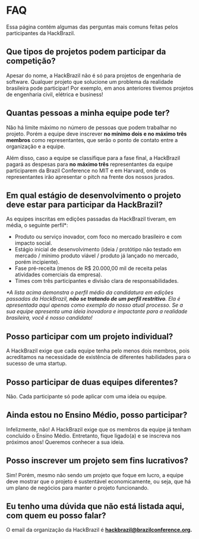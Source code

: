 # FAQ

Essa página contém algumas das perguntas mais comuns feitas pelos participantes da HackBrazil.

## Que tipos de projetos podem participar da competição?

Apesar do nome, a HackBrazil não é só para projetos de engenharia de software. Qualquer projeto que solucione um problema da realidade brasileira pode participar! Por exemplo, em anos anteriores tivemos projetos de engenharia civil, elétrica e business!

## Quantas pessoas a minha equipe pode ter?

Não há limite máximo no número de pessoas que podem trabalhar no projeto. Porém a equipe deve inscrever **no mínimo dois e no máximo três membros** como representantes, que serão o ponto de contato entre a organização e a equipe.

Além disso, caso a equipe se classifique para a fase final, a HackBrazil pagará as despesas para **no** **máximo três** representantes da equipe participarem da Brazil Conference no MIT e em Harvard, onde os representantes irão apresentar o pitch na frente dos nossos jurados.

## Em qual estágio de desenvolvimento o projeto deve estar para participar da HackBrazil?

As equipes inscritas em edições passadas da HackBrazil tiveram, em média, o seguinte perfil\*:

* Produto ou serviço inovador, com foco no mercado brasileiro e com impacto social.
* Estágio inicial de desenvolvimento \(ideia / protótipo não testado em mercado / mínimo produto viável / produto já lançado no mercado, porém incipiente\).
* Fase pré-receita \(menos de R$ 20.000,00 mil de receita pelas atividades comerciais da empresa\).
* Times com três participantes e divisão clara de responsabilidades.

  
_\*A lista acima demonstra o perfil médio da candidatura em edições passadas da HackBrazil, **não se tratando de um perfil restritivo**. Ela é apresentada aqui apenas como exemplo do nosso atual processo. Se a sua equipe apresenta uma ideia inovadora e impactante para a realidade brasileira, você é nosso candidato!_

## Posso participar com um projeto individual?

A HackBrazil exige que cada equipe tenha pelo menos dois membros, pois acreditamos na necessidade de existência de diferentes habilidades para o sucesso de uma startup.

## Posso participar de duas equipes diferentes?

Não. Cada participante só pode aplicar com uma ideia ou equipe.

## Ainda estou no Ensino Médio, posso participar?

Infelizmente, não! A HackBrazil exige que os membros da equipe já tenham concluído o Ensino Médio. Entretanto, fique ligado\(a\) e se inscreva nos próximos anos! Queremos conhecer a sua ideia.

## Posso inscrever um projeto sem fins lucrativos?

Sim! Porém, mesmo não sendo um projeto que foque em lucro, a equipe deve mostrar que o projeto é sustentável economicamente, ou seja, que há um plano de negócios para manter o projeto funcionando.

## Eu tenho uma dúvida que não está listada aqui, com quem eu posso falar?

O email da organização da HackBrazil é [**hackbrazil@brazilconference.org**](mailto:hackbrazil@brazilconference.org)**.**

